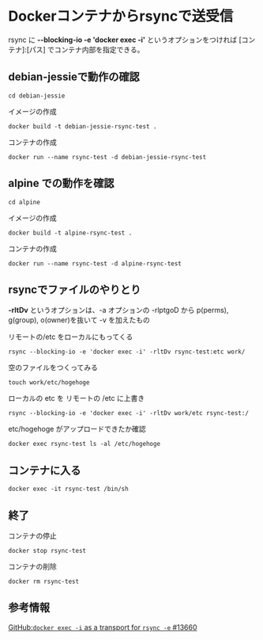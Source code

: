 # Dockerコンテナからrsyncで送受信

rsync に **--blocking-io -e 'docker exec -i'** というオプションをつければ [コンテナ]:[パス] でコンテナ内部を指定できる。

## debian-jessieで動作の確認

	cd debian-jessie

イメージの作成

	docker build -t debian-jessie-rsync-test .

コンテナの作成

	docker run --name rsync-test -d debian-jessie-rsync-test

## alpine での動作を確認

	cd alpine

イメージの作成

	docker build -t alpine-rsync-test .

コンテナの作成

	docker run --name rsync-test -d alpine-rsync-test

## rsyncでファイルのやりとり

**-rltDv** というオプションは、-a オプションの -rlptgoD から p(perms), g(group), o(owner)を抜いて -v を加えたもの

リモートの/etc をローカルにもってくる 

	rsync --blocking-io -e 'docker exec -i' -rltDv rsync-test:etc work/

空のファイルをつくってみる

	touch work/etc/hogehoge

ローカルの etc を リモートの /etc に上書き

	rsync --blocking-io -e 'docker exec -i' -rltDv work/etc rsync-test:/

etc/hogehoge がアップロードできたか確認

	docker exec rsync-test ls -al /etc/hogehoge

## コンテナに入る

	docker exec -it rsync-test /bin/sh

## 終了

コンテナの停止

	docker stop rsync-test

コンテナの削除

	docker rm rsync-test

## 参考情報
[GitHub:`docker exec -i` as a transport for `rsync -e` #13660](https://github.com/docker/docker/issues/13660#issuecomment-192975035)

